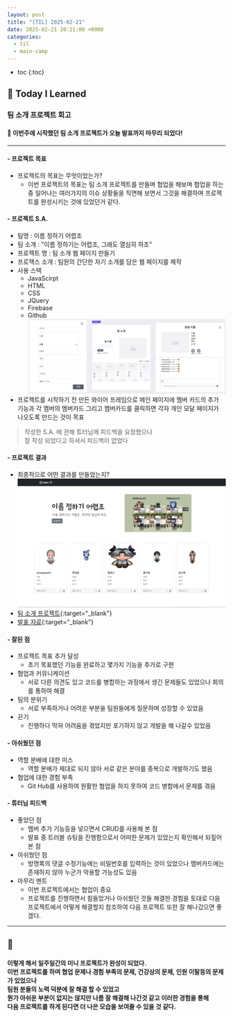 ```yaml
---
layout: post
title: "[TIL] 2025-02-21"
date: 2025-02-21 20:21:00 +0900
categories: 
  - til
  - main-camp
---
```


* toc
{:toc}

## 📖 Today I Learned
### 팀 소개 프로젝트 회고

<h4> 📃 이번주에 시작했던 팀 소개 프로젝트가 오늘 발표까지 마무리 되었다! </h4>

---

#### - 프로젝트 목표
- 프로젝트의 목표는 무엇이었는가?
  - 이번 프로젝트의 목표는 팀 소개 프로젝트를 만들며 협업을 해보며 협업을 하는 중 일어나는 여러가지의 이슈 상황들을 직면해 보면서 그것을 해결하며 프로젝트를 완성시키는 것에 있었던거 같다.

#### - 프로젝트 S.A.
- 팀명 : 이름 정하기 어렵조
- 팀 소개 : "이름 정하기는 어렵조, 그래도 열심히 하조"
- 프로젝트 명 : 팀 소개 웹 페이지 만들기
- 프로잭스 소개 : 팀원의 간단한 자기 소개를 담은 웹 페이지를 제작
- 사용 스택
  - JavaScirpt
  - HTML
  - CSS
  - JQuery
  - Firebase
  - Github
![last-frame](/assets/img/blog/mini-project/last-frame.png)
- 프로젝트를 시작하기 전 만든 와이어 프레임으로 메인 페이지에 멤버 카드의 추가 기능과 각 멤버의 멤버카드 그리고 멤버카드를 클릭하면 각자 개인 모달 페이지가 나오도록 만드는 것이 목표
> 작성한 S.A. 에 관해 튜터님께 피드백을 요청했으나  
> 잘 작성 되었다고 하셔서 피드백이 없었다

#### - 프로젝트 결과
- 최종적으로 어떤 결과를 만들었는지?
![team-project-image](/assets/img/blog/mini-project/project-img.jpg)
- [팀 소개 프로젝트](https://s-woni.github.io/Onboarding-Mini-Project/){:target="_blank"}
- [발표 자료](https://s-woni.github.io/mini-presentation/){:target="_blank"}

#### - 잘된 점
- 프로젝트 목표 추가 달성
  - 초기 목표했던 기능을 완료하고 몇가지 기능을 추가로 구현
- 협업과 커뮤니케이션
  - 서로 다른 의견도 있고 코드를 병합하는 과정에서 생긴 문제들도 있었으나 회의를 통하여 해결
- 팀의 분위기
  - 서로 부족하거나 어려운 부분을 팀원들에게 질문하며 성장할 수 있었음
- 끈기
  - 진행하다 막혀 어려움을 겪었지만 포기하지 않고 개발을 해 나갈수 있었음

#### - 아쉬웠던 점
- 역할 분배에 대한 미스
  - 역할 분배가 제대로 되지 않아 서로 같은 분야를 중복으로 개발하기도 했음
- 협업에 대한 경험 부족
  - Git Hub를 사용하여 원활한 협업을 하지 못하여 코드 병합에서 문제를 겪음

#### - 튜터님 피드백
- 좋았던 점
  - 멤버 추가 기능등을 넣으면서 CRUD를 사용해 본 점
  - 발표 중 트러블 슈팅을 진행함으로서 어떠한 문제가 있었는지 확인해서 되짚어 본 점
- 아쉬웠던 점
  - 방명록의 댓글 수정기능에는 비밀번호를 입력하는 것이 있었으나 멤버카드에는 존재하지 않아 누군가 악용할 가능성도 있음
- 마무리 멘트
  - 이번 프로젝트에서는 협업이 중요
  - 프로젝트를 진행하면서 힘들었거나 아쉬웠던 것들 해결한 경험을 토대로 다음 프로젝트에서 어떻게 해결할지 참조하여 다음 프로젝트 또한 잘 해나갔으면 좋겠다.

---

<h2> 💬 </h2>

<h4> 이렇게 해서 일주일간의 미니 프로젝트가 완성이 되었다. <br>
이번 프로젝트를 하며 협업 문제나 경험 부족의 문제, 건강상의 문제, 인원 이탈등의 문제가 있었으나 <br>
팀원 분들의 노력 덕분에 잘 해결 할 수 있었고 <br>
뭔가 아쉬운 부분이 없지는 않지만 나름 잘 해결해 나간것 같고 이러한 경험을 통해 <br>
다음 프로젝트를 하게 된다면 더 나은 모습을 보여줄 수 있을 것 같다.</h4>
